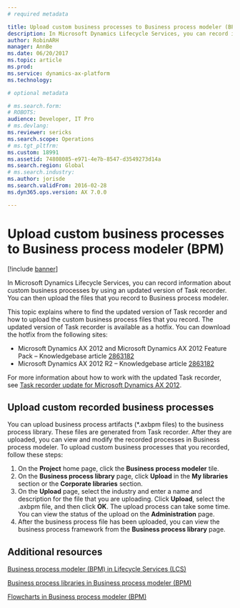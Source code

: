```yaml
---
# required metadata

title: Upload custom business processes to Business process modeler (BPM)
description: In Microsoft Dynamics Lifecycle Services, you can record information about custom business processes by using an updated version of Task recorder. You can then upload the files that you record to Business process modeler.
author: RobinARH
manager: AnnBe
ms.date: 06/20/2017
ms.topic: article
ms.prod: 
ms.service: dynamics-ax-platform
ms.technology: 

# optional metadata

# ms.search.form: 
# ROBOTS: 
audience: Developer, IT Pro
# ms.devlang: 
ms.reviewer: sericks
ms.search.scope: Operations
# ms.tgt_pltfrm: 
ms.custom: 18991
ms.assetid: 74808085-e971-4e7b-8547-d3549273d14a
ms.search.region: Global
# ms.search.industry: 
ms.author: jorisde
ms.search.validFrom: 2016-02-28
ms.dyn365.ops.version: AX 7.0.0

---
```


# Upload custom business processes to Business process modeler (BPM)

[!include [banner](../includes/banner.md)]

In Microsoft Dynamics Lifecycle Services, you can record information about custom business processes by using an updated version of Task recorder. You can then upload the files that you record to Business process modeler.

This topic explains where to find the updated version of Task recorder and how to upload the custom business process files that you record. The updated version of Task recorder is available as a hotfix. You can download the hotfix from the following sites:

-   Microsoft Dynamics AX 2012 and Microsoft Dynamics AX 2012 Feature Pack – Knowledgebase article [2863182](https://go.microsoft.com/fwlink/?LinkId=309910)
-   Microsoft Dynamics AX 2012 R2 – Knowledgebase article [2863182](https://go.microsoft.com/fwlink/?LinkId=309911)

For more information about how to work with the updated Task recorder, see [Task recorder update for Microsoft Dynamics AX 2012](https://go.microsoft.com/fwlink/?LinkID=310185).

## Upload custom recorded business processes
You can upload business process artifacts (\*.axbpm files) to the business process library. These files are generated from Task recorder. After they are uploaded, you can view and modify the recorded processes in Business process modeler. To upload custom business processes that you recorded, follow these steps:

1.  On the **Project** home page, click the **Business process modeler** tile.
2.  On the **Business process library** page, click **Upload** in the **My libraries** section or the **Corporate libraries** section.
3.  On the **Upload** page, select the industry and enter a name and description for the file that you are uploading. Click **Upload**, select the .axbpm file, and then click **OK**. The upload process can take some time. You can view the status of the upload on the **Administration** page.
4.  After the business process file has been uploaded, you can view the business process framework from the **Business process library** page.


Additional resources
--------

[Business process modeler (BPM) in Lifecycle Services (LCS)](./ax-2012/business-process-modeler-lcs.md)

[Business process libraries in Business process modeler (BPM)](business-process-libraries-business-process-modeler.md)

[Flowcharts in Business process modeler (BPM)](flowcharts-business-process-modeler.md)



